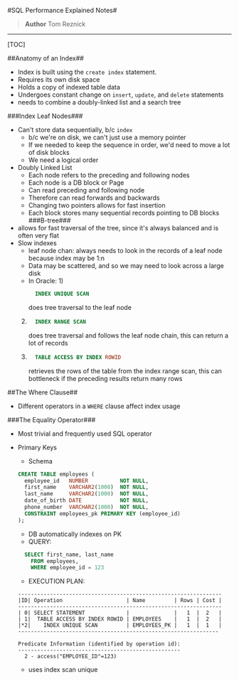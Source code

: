 #SQL Performance Explained Notes#
>**Author**
>Tom Reznick
----------

[TOC]

##Anatomy of an Index##

* Index is built using the `create index` statement.
* Requires its own disk space
* Holds a copy of indexed table data
* Undergoes constant change on `insert`, `update`, and `delete` statements
* needs to combine a doubly-linked list and a search tree

###Index Leaf Nodes###

  * Can't store data sequentially, b/c `index`
    * b/c we're on disk, we can't just use a memory pointer
    * If we needed to keep the sequence in order, we'd need to move a lot of disk blocks
    * We need a logical order
  * Doubly Linked List
    * Each node refers to the preceding and following nodes
    * Each node is a DB block or Page
    * Can read preceding and following node
    * Therefore can read forwards and backwards
    * Changing two pointers allows for fast insertion
    * Each block stores many sequential records pointing to DB blocks
###B-tree###
  * allows for fast traversal of the tree, since it's always balanced and is often very flat
* Slow indexes
  * leaf node chan: always needs to look in the records of a leaf node because index may be 1:n
  * Data may be scattered, and so we may need to look across a large disk
  * In Oracle:
    1)
      ```SQL
        INDEX UNIQUE SCAN
      ```
      does tree traversal to the leaf node
   2)
      ```SQL
        INDEX RANGE SCAN 
      ``` 
      does tree traversal and follows the leaf node chain, this can return a lot of records
   3)
      ```SQL
        TABLE ACCESS BY INDEX ROWID
      ```
      retrieves the rows of the table from the index range scan, this can bottleneck if the preceding results return many rows

##The Where Clause##

  * Different operators in a `WHERE` clause affect index usage

###The Equality Operator###

  * Most trivial and frequently used SQL operator

  * Primary Keys
    * Schema
    ```SQL
    CREATE TABLE employees (
      employee_id   NUMBER          NOT NULL,
      first_name    VARCHAR2(1000)  NOT NULL,
      last_name     VARCHAR2(1000)  NOT NULL,
      date_of_birth DATE            NOT NULL,
      phone_number  VARCHAR2(1000)  NOT NULL,
      CONSTRAINT employees_pk PRIMARY KEY (employee_id)
    );
    ```
    * DB automatically indexes on PK
    * QUERY:
    ```SQL
      SELECT first_name, last_name
        FROM employees,
        WHERE employee_id = 123
    ```
    * EXECUTION PLAN:
    ```
    ----------------------------------------------------------------
    |ID| Operation                    | Name         | Rows | Cost |
    ----------------------------------------------------------------
    | 0| SELECT STATEMENT             |              |   1  |  2   |
    | 1|  TABLE ACCESS BY INDEX ROWID | EMPLOYEES    |   1  |  2   |
    |*2|    INDEX UNIQUE SCAN         | EMPLOYEES_PK |   1  |  1   |
    ---------------------------------------------------------------
   
    Predicate Information (identified by operation id):
    ---------------------------------------------------
      2 - access("EMPLOYEE_ID"=123)
    ```
    * uses index scan unique
    
